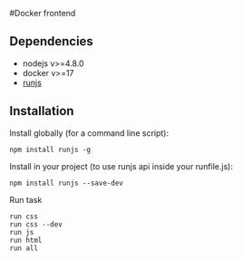 #Docker frontend

## Dependencies
- nodejs v>=4.8.0
- docker v>=17
- [runjs](https://github.com/pawelgalazka/runjs)

## Installation

Install globally (for a command line script):
```shell
npm install runjs -g
```

Install in your project (to use runjs api inside your runfile.js):
```shell
npm install runjs --save-dev
```

Run task
```shell
run css
run css --dev
run js
run html
run all
```
